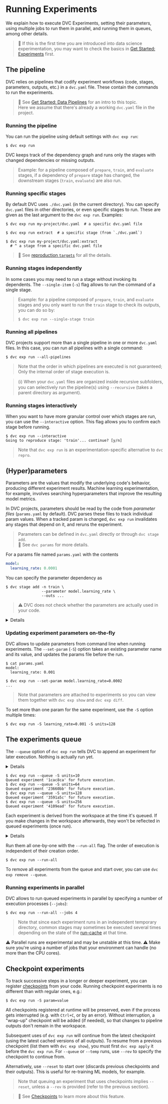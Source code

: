 # Running Experiments

We explain how to execute DVC Experiments, setting their parameters, using
multiple jobs to run them in parallel, and running them in queues, among other
details.

> 📖 If this is the first time you are introduced into data science
> experimentation, you may want to check the basics in
> [Get Started: Experiments](/doc/start/experiments/) first.

## The pipeline

DVC relies on <abbr>pipelines</abbr> that codify experiment workflows (code,
<abbr>stages</abbr>, <abbr>parameters</abbr>, <abbr>outputs</abbr>, etc.) in a
`dvc.yaml` file. These contain the commands to run the experiments.

> 📖 See [Get Started: Data Pipelines](/doc/start/data-pipelines) for an intro
> to this topic.  
> Here we assume that there's already a working `dvc.yaml` file in the
> <abbr>project</abbr>.

[ug-pipeline-files]: /doc/user-guide/project-structure/pipelines-files

### Running the pipeline

You can run the pipeline using default settings with `dvc exp run`:

```dvc
$ dvc exp run
```

DVC keeps track of the dependency graph and runs only the stages with changed
dependencies or missing outputs.

> Example: for a pipeline composed of `prepare`, `train`, and `evaluate` stages,
> if a dependency of `prepare` stage has changed, the downstream stages
> (`train`, `evaluate`) are also run.

### Running specific stages

By default DVC uses `./dvc.yaml` (in the current directory). You can specify
`dvc.yaml` files in other directories, or even specific stages to run. These are
given as the last argument to the `dvc exp run`. Examples:

```dvc
$ dvc exp run my-project/dvc.yaml  # a specific dvc.yaml file

$ dvc exp run extract  # a specific stage (from `./dvc.yaml`)

$ dvc exp run my-project/dvc.yaml:extract
  # ^ a stage from a specific dvc.yaml file
```

> 📖 See [reproduction `targets`](/doc/command-reference/repro#options) for all
> the details.

### Running stages independently

In some cases you may need to run a stage without invoking its dependents. The
`--single-item` (`-s`) flag allows to run the command of a single stage.

> Example: for a pipeline composed of `prepare`, `train`, and `evaluate` stages
> and you only want to run the `train` stage to check its outputs, you can do so
> by:
>
> ```dvc
> $ dvc exp run --single-stage train
> ```

### Running all pipelines

<abbr>DVC projects</abbr> support more than a single pipeline in one or more
`dvc.yaml` files. In this case, you can run all pipelines with a single command:

```dvc
$ dvc exp run --all-pipelines
```

> Note that the order in which pipelines are executed is not guaranteed; Only
> the internal order of stage execution is.

> (ℹ️) When your `dvc.yaml` files are organized inside recursive subfolders, you
> can selectively run the pipeline(s) using `--recursive` (takes a parent
> directory as argument).

### Running stages interactively

When you want to have more granular control over which stages are run, you can
use the `--interactive` option. This flag allows you to confirm each stage
before running.

```dvc
$ dvc exp run --interactive
Going to reproduce stage: 'train'... continue? [y/n]
```

> Note that `dvc exp run` is an experimentation-specific alternative to
> `dvc repro`.

## (Hyper)parameters

<abbr>Parameters</abbr> are the values that modify the underlying code's
behavior, producing different experiment results. Machine learning
experimentation, for example, involves searching hyperparameters that improve
the resulting model metrics.

In DVC projects, parameters should be read by the code from _parameter files_
(`params.yaml` by default). DVC parses these files to track individual param
values. When a tracked param is changed, `dvc exp run` invalidates any stages
that depend on it, and reruns the experiment.

> Parameters can be defined in `dvc.yaml` directly or through `dvc stage add`.  
> 📖 See `dvc params` for more details.

For a params file named `params.yaml` with the contents

```yaml
model:
  learning_rate: 0.0001
```

You can specify the parameter dependency as

```dvc
$ dvc stage add -n train \
                --parameter model.learning_rate \
                --outs ...
```

> ⚠️ DVC does not check whether the parameters are actually used in your code.

<details>

#### Non-default parameter files

DVC allows param files in YAML 1.2, JSON, TOML, and Python formats. When your
parameters file is named something other than `params.yaml`, you need to specify
it in both stage description and `dvc exp run`. For example using
`myparams.toml`:

```dvc
$ dvc stage add -n train \
                -p myparams.toml:learning_rate \
                ...

$ dvc exp run -S myparams.toml:learning_rate = 0.0001
```

</details>

### Updating experiment parameters on-the-fly

DVC allows to update parameters from command line when running experiments. The
`--set-param` (`-S`) option takes an existing parameter name and its value, and
updates the params file before the run.

```dvc
$ cat params.yaml
model:
  learning_rate: 0.001

$ dvc exp run --set-param model.learning_rate=0.0002
...
```

> Note that parameters are attached to experiments so you can view them together
> with `dvc exp show` and `dvc exp diff`.

To set more than one param for the same experiment, use the `-S` option multiple
times:

```dvc
$ dvc exp run -S learning_rate=0.001 -S units=128
```

## The experiments queue

The `--queue` option of `dvc exp run` tells DVC to append an experiment for
later execution. Nothing is actually run yet.

<details>

### How are experiments queued?

Queued experiments are created similar to
[Git stash](https://www.git-scm.com/docs/git-stash). The last experiment queued
is found in `.git/refs/exps`, and earlier ones are in its [reflog].

[reflog]:
  https://git-scm.com/docs/gitglossary#Documentation/gitglossary.txt-aiddefreflogareflog

</details>

```dvc
$ dvc exp run --queue -S units=10
Queued experiment '1cac8ca' for future execution.
$ dvc exp run --queue -S units=64
Queued experiment '23660bb' for future execution.
$ dvc exp run --queue -S units=128
Queued experiment '3591a5c' for future execution.
$ dvc exp run --queue -S units=256
Queued experiment '4109ead' for future execution.
```

Each experiment is derived from the workspace at the time it's queued. If you
make changes in the workspace afterwards, they won't be reflected in queued
experiments (once run).

<details>

### How are queued experiments isolated? (Temporary directories)

To guarantee that queued experiments derive from their original workspace, DVC
creates a copy of it in `.dvc/tmp/exps/`, where the experiment will run. All
these workspaces share the main project <abbr>cache</abbr>.

If you want to isolate an experiments this way without queuing it, you can use
the `--temp` option. This allows you to continue working while a long experiment
runs.

```dvc
$ nohup dvc exp run --temp &
[1] 30473
nohup: ignoring input and appending output to 'nohup.out'
```

> The above example creates a `nohup.log` file in the original workspace with
> the output of the DVC process.

Note that Git-ignored files/dirs are explicitly excluded from queued/temp runs
to avoid committing unwanted files into Git (e.g. once successful experiments
are [persisted]).

[persisted]: /doc/user-guide/experiment-management/persisting-experiments

> 💡 To include untracked files, stage them with `git add` first (before
> `dvc exp run`) and `git reset` them afterwards.

</details>

Run them all one-by-one with the `--run-all` flag. The order of execution is
independent of their creation order.

```dvc
$ dvc exp run --run-all
```

To remove all experiments from the queue and start over, you can use
`dvc exp remove --queue`.

### Running experiments in parallel

DVC allows to run queued experiments in parallel by specifying a number of
execution processes (`--jobs`):

```dvc
$ dvc exp run --run-all --jobs 4
```

> Note that since each experiment runs in an independent temporary directory,
> common <abbr>stages</abbr> may sometimes be executed several times depending
> on the state of the [run-cache] at that time.

[run-cache]: /doc/user-guide/project-structure/internal-files#run-cache

⚠️ Parallel runs are experimental and may be unstable at this time. ⚠️ Make sure
you're using a number of jobs that your environment can handle (no more than the
CPU cores).

## Checkpoint experiments

To track successive steps in a longer or deeper <abbr>experiment</abbr>, you can
register [checkpoints](/doc/user-guide/experiment-management/checkpoints) from
your code. Running checkpoint experiments is no different than with regular
ones, e.g.:

```dvc
$ dvc exp run -S param=value
```

All checkpoints registered at runtime will be preserved, even if the process
gets interrupted (e.g. with `Ctrl+C`, or by an error). Without interruption, a
"wrap-up" checkpoint will be added (if needed), so that changes to pipeline
outputs don't remain in the workspace.

Subsequent uses of `dvc exp run` will continue from the latest checkpoint (using
the latest cached versions of all outputs). To resume from a previous checkpoint
(list them with `dvc exp show`), you must first `dvc exp apply` it before the
`dvc exp run`. For `--queue` or `--temp` runs, use `--rev` to specify the
checkpoint to continue from.

Alternatively, use `--reset` to start over (discards previous checkpoints and
their outputs). This is useful for re-training ML models, for example.

> Note that queuing an experiment that uses checkpoints implies `--reset`,
> unless a `--rev` is provided (refer to the previous section).

> 📖 See [Checkpoints](/doc/user-guide/experiment-management/checkpoints) to
> learn more about this feature.
